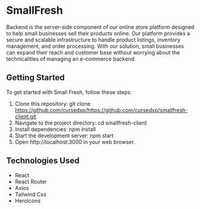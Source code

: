 # SmallFresh

Backend is the server-side component of our online store platform designed to help small businesses sell their products online. Our platform provides a secure and scalable infrastructure to handle product listings, inventory management, and order processing. With our solution, small businesses can expand their reach and customer base without worrying about the technicalities of managing an e-commerce backend.

## Getting Started

To get started with Small Fresh, follow these steps:

1. Clone this repository: git clone https://github.com/cursedxp/https://github.com/cursedxp/smallfresh-client.git
2. Navigate to the project directory: cd smallfresh-client
3. Install dependencies: npm install
4. Start the development server: npm start
5. Open http://localhost:3000 in your web browser.

## Technologies Used

- React
- React Router
- Axios
- Tailwind Css
- HeroIcons
